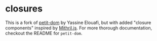 # closures

This is a fork of [petit-dom](https://github.com/yelouafi/petit-dom) by Yassine Elouafi, but with added "closure components" inspired by [Mithril.js](https://mithril.js.org/components.html#closure-component-state). For more thorough documentation, checkout the README for `petit-dom`.